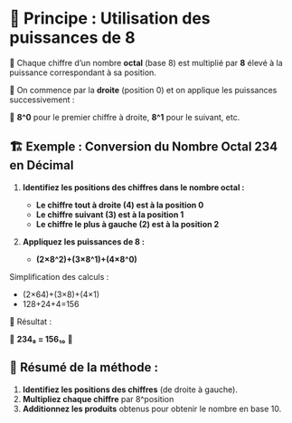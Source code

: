 # 📌 **Principe : Utilisation des puissances de 8**

🔹 Chaque chiffre d’un nombre **octal** (base 8) est multiplié par **8** élevé à la puissance correspondant à sa position.

🔹 On commence par la **droite** (position 0) et on applique les puissances successivement :

🔹 **8^0** pour le premier chiffre à droite, **8^1** pour le suivant, etc.


## **🏗 Exemple : Conversion du Nombre Octal 234 en Décimal**

1.  **Identifiez les positions des chiffres dans le nombre octal :**

    - **Le chiffre tout à droite (4) est à la position 0**
    - **Le chiffre suivant (3) est à la position 1**
    - **Le chiffre le plus à gauche (2) est à la position 2**

2.  **Appliquez les puissances de 8 :**

    - **(2×8^2)+(3×8^1)+(4×8^0)**

Simplification des calculs :

- (2×64)+(3×8)+(4×1)
- 128+24+4=156

📌 Résultat :

🔹 **234₈ = 156₁₀** 🎯


## **📝 Résumé de la méthode :**

1.  **Identifiez les positions des chiffres** (de droite à gauche).
2.  **Multipliez chaque chiffre** par 8^position
3.  **Additionnez les produits** obtenus pour obtenir le nombre en base 10.
